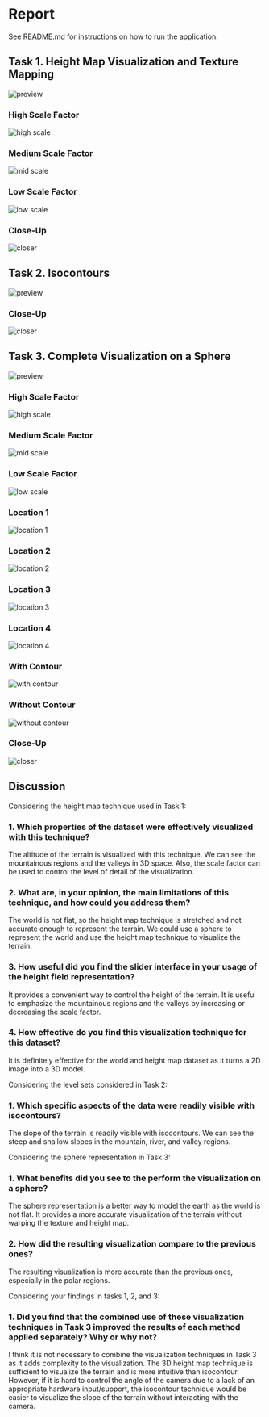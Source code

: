 # Report

See [README.md](README.md) for instructions on how to run the application.

## Task 1. Height Map Visualization and Texture Mapping

![preview](./assets/heightfield/preview.png)

### High Scale Factor

![high scale](./assets/heightfield/high_scale.png)

### Medium Scale Factor

![mid scale](./assets/heightfield/mid_scale.png)

### Low Scale Factor

![low scale](./assets/heightfield/low_scale.png)

### Close-Up

![closer](./assets/heightfield/closer.png)

## Task 2. Isocontours

![preview](./assets/isocontour/preview.png)

### Close-Up

![closer](./assets/isocontour/closer.png)

## Task 3. Complete Visualization on a Sphere

![preview](./assets/view_earth/preview.png)

### High Scale Factor

![high scale](./assets/view_earth/high_scale.png)

### Medium Scale Factor

![mid scale](./assets/view_earth/mid_scale.png)

### Low Scale Factor

![low scale](./assets/view_earth/low_scale.png)

### Location 1

![location 1](./assets/view_earth/location_1.png)

### Location 2

![location 2](./assets/view_earth/location_2.png)

### Location 3

![location 3](./assets/view_earth/location_3.png)

### Location 4

![location 4](./assets/view_earth/location_4.png)

### With Contour

![with contour](./assets/view_earth/with_contour.png)

### Without Contour

![without contour](./assets/view_earth/without_contour.png)

### Close-Up

![closer](./assets/view_earth/closer.png)

## Discussion

Considering the height map technique used in Task 1:

### 1. Which properties of the dataset were effectively visualized with this technique?

The altitude of the terrain is visualized with this technique. We can see the
mountainous regions and the valleys in 3D space. Also, the scale factor can be
used to control the level of detail of the visualization.

### 2. What are, in your opinion, the main limitations of this technique, and how could you address them?

The world is not flat, so the height map technique is stretched and not accurate
enough to represent the terrain. We could use a sphere to represent the world
and use the height map technique to visualize the terrain.

### 3. How useful did you find the slider interface in your usage of the height field representation?

It provides a convenient way to control the height of the terrain. It is useful
to emphasize the mountainous regions and the valleys by increasing or decreasing
the scale factor.

### 4. How effective do you find this visualization technique for this dataset?

It is definitely effective for the world and height map dataset as it turns a 2D
image into a 3D model.

Considering the level sets considered in Task 2:

### 1. Which specific aspects of the data were readily visible with isocontours?

The slope of the terrain is readily visible with isocontours. We can see the
steep and shallow slopes in the mountain, river, and valley regions.

Considering the sphere representation in Task 3:

### 1. What benefits did you see to the perform the visualization on a sphere?

The sphere representation is a better way to model the earth as the world is not
flat. It provides a more accurate visualization of the terrain without warping
the texture and height map.

### 2. How did the resulting visualization compare to the previous ones?

The resulting visualization is more accurate than the previous ones, especially
in the polar regions.

Considering your findings in tasks 1, 2, and 3:

### 1. Did you find that the combined use of these visualization techniques in Task 3 improved the results of each method applied separately? Why or why not?

I think it is not necessary to combine the visualization techniques in Task 3 as
it adds complexity to the visualization. The 3D height map technique is
sufficient to visualize the terrain and is more intuitive than isocontour.
However, if it is hard to control the angle of the camera due to a lack of an
appropriate hardware input/support, the isocontour technique would be easier to
visualize the slope of the terrain without interacting with the camera.

